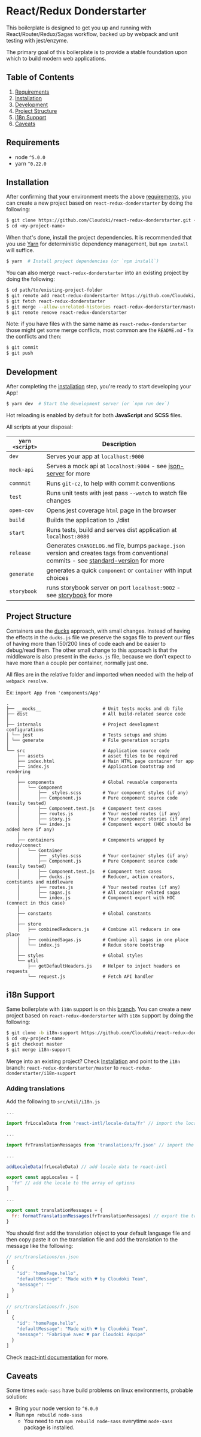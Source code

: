 # React/Redux Donderstarter

This boilerplate is designed to get you up and running with React/Router/Redux/Sagas workflow, backed up by webpack and unit testing with jest/enzyme.

The primary goal of this boilerplate is to provide a stable foundation upon which to build modern web applications.

## Table of Contents
1. [Requirements](#requirements)
1. [Installation](#installation)
1. [Development](#development)
1. [Project Structure](#project-structure)
1. [i18n Support](#i18n-support)
1. [Caveats](#caveats)

## Requirements
* node `^5.0.0`
* yarn `^0.22.0`

## Installation

After confirming that your environment meets the above [requirements](#requirements), you can create a new project based on `react-redux-donderstarter` by doing the following:

```bash
$ git clone https://github.com/Cloudoki/react-redux-donderstarter.git <my-project-name>
$ cd <my-project-name>
```

When that's done, install the project dependencies. It is recommended that you use [Yarn](https://yarnpkg.com/) for deterministic dependency management, but `npm install` will suffice.

```bash
$ yarn  # Install project dependencies (or `npm install`)
```

You can also merge `react-redux-donderstarter` into an existing project by doing the following:

```bash
$ cd path/to/existing-project-folder
$ git remote add react-redux-donderstarter https://github.com/Cloudoki/react-redux-donderstarter.git
$ git fetch react-redux-donderstarter
$ git merge --allow-unrelated-histories react-redux-donderstarter/master # or whichever branch you want to merge
$ git remote remove react-redux-donderstarter
```

Note: if you have files with the same name as `react-redux-donderstarter` those might get some merge conflicts, most common are the `README.md` - fix the conflicts and then:

```bash
$ git commit
$ git push
```

## Development

After completing the [installation](#installation) step, you're ready to start developing your App!

```bash
$ yarn dev  # Start the development server (or `npm run dev`)
```

Hot reloading is enabled by default for both **JavaScript** and **SCSS** files.

All scripts at your disposal:

|`yarn <script>`    |Description|
|-------------------|-----------|
|`dev`            	|Serves your app at `localhost:9000`|
|`mock-api`			|Serves a mock api at `localhost:9004` - see [json-server](https://github.com/typicode/json-server) for more|
|`commmit`          |Runs `git-cz`, to help with commit conventions|
|`test`             |Runs unit tests with jest pass `--watch` to watch file changes|
|`open-cov`			|Opens jest coverage `html` page in the browser|
|`build`            |Builds the application to ./dist|
|`start`            |Runs tests, build and serves dist application at `localhost:8080`|
|`release`			|Generates `CHANGELOG.md` file, bumps `package.json` version and creates tags from conventional commits - see [standard-version](https://github.com/conventional-changelog/standard-version) for more|
|`generate`          |generates a quick `component` or `container` with input choices|
|`storybook`         |runs storybook server on port `localhost:9002` - see [storybook](https://github.com/storybooks/storybook) for more|

## Project Structure

Containers use the [ducks](https://github.com/erikras/ducks-modular-redux) approach, with small changes. Instead of having the effects in the `ducks.js` file we preserve the sagas file to prevent our files of having more than 150/200 lines of code each and be easier to debug/read them. The other small change to this approach is that the middleware is also present in the `ducks.js` file, because we don't expect to have more than a couple per container, normally just one. 

All files are in the relative folder and imported when needed with the help of `webpack resolve`.

Ex: `import App from 'components/App'`

```
.
├── __mocks__                       # Unit tests mocks and db file
├── dist                            # All build-related source code
│
├── internals                       # Project development configurations
│ └── jest                          # Tests setups and shims
│ └── generate                      # File generation scripts
│
└── src                             # Application source code
    ├── assets                      # asset files to be required
    ├── index.html                  # Main HTML page container for app
    ├── index.js                    # Application bootstrap and rendering
    │
    ├── components                  # Global reusable components
    │   └── Component
    │       ├── _styles.scss        # Your component styles (if any)
    │       ├── Component.js        # Pure component source code (easily tested)
    │       ├── Component.test.js   # Component test cases
    │       ├── routes.js           # Your nested routes (if any)
    │       ├── story.js            # Your component stories (if any)
    │       └── index.js            # Component export (HOC should be added here if any)
    │
    ├── containers                  # Components wrapped by redux/connect
    │   └── Container
    │       ├── _styles.scss        # Your container styles (if any)
    │       ├── Component.js        # Pure Component source code (easily tested)
    │       ├── Component.test.js   # Component test cases
    │       ├── ducks.js            # Reducer, action creators, contstants and middleware
    │       ├── routes.js           # Your nested routes (if any)
    │       ├── sagas.js            # All container related sagas
    │       └── index.js            # Component export with HOC (connect in this case)
    │
    ├── constants                   # Global constants
    │
    ├── store
    │   ├── combinedReducers.js     # Combine all reducers in one place
    │   ├── combinedSagas.js        # Combine all sagas in one place
    │   └── index.js                # Redux store bootstrap
    │
    ├── styles                      # Global styles
    └── util
        ├── getDefaultHeaders.js    # Helper to inject headers on requests
        └── request.js              # Fetch API handler
```

## i18n Support

Same boilerplate with `i18n` support is on this [branch](https://github.com/Cloudoki/react-redux-donderstarter/tree/i18n-support). You can create a new project based on `react-redux-donderstarter` with `i18n` support by doing the following:

```bash
$ git clone -b i18n-support https://github.com/Cloudoki/react-redux-donderstarter.git <my-project-name>
$ cd <my-project-name>
$ git checkout master
$ git merge i18n-support
```
Merge into an existing project? Check [Installation](#installation) and point to the `i18n` branch: `react-redux-donderstarter/master` to `react-redux-donderstarter/i18n-support`

### Adding translations

Add the following to `src/util/i18n.js`

```javascript
...

import frLocaleData from 'react-intl/locale-data/fr' // import the locale data

...

import frTranslationMessages from 'translations/fr.json' // import the translations JSON file

...

addLocaleData(frLocaleData) // add locale data to react-intl

export const appLocales = [
  'fr' // add the locale to the array of options
]

...

export const translationMessages = {
  fr: formatTranslationMessages(frTranslationMessages) // export the translations
}
```

You should first add the translation object to your default language file and then copy paste it on the translation file and add the translation to the message like the following:

```javascript
// src/translations/en.json
[
  {
    "id": "homePage.hello",
    "defaultMessage": "Made with ♥ by Cloudoki Team",
    "message": ""
  }
]
```

```javascript
// src/translations/fr.json
[
  {
    "id": "homePage.hello",
    "defaultMessage": "Made with ♥ by Cloudoki Team",
    "message": "Fabriqué avec ♥ par Cloudoki équipe"
  }
]
```

Check [react-intl documentation](https://github.com/yahoo/react-intl/wiki#formatting-data) for more.

## Caveats

Some times `node-sass` have build problems on linux environments, probable solution:

- Bring your node version to `^6.0.0`
- Run `npm rebuild node-sass`
	- You need to run `npm rebuild node-sass` everytime `node-sass` package is installed.
